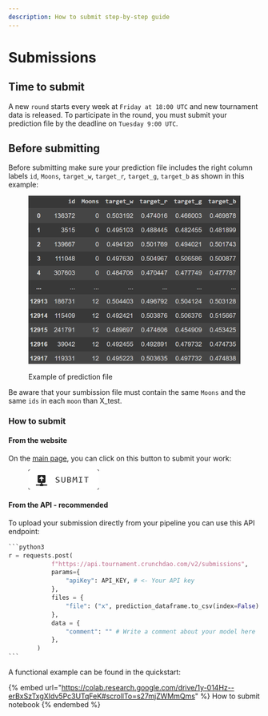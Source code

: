 ```yaml
---
description: How to submit step-by-step guide
---
```


# Submissions

## Time to submit

A new `round` starts every week at `Friday at 18:00 UTC` and new tournament data is released. To participate in the round, you must submit your prediction file by the deadline on `Tuesday 9:00 UTC`.

## Before submitting

Before submitting make sure your prediction file includes the right column labels `id`, `Moons`, `target_w`, `target_r`_,_ `target_g`, `target_b` as shown in this example:

<figure><img src="../../.gitbook/assets/image (2).png" alt=""><figcaption><p>Example of prediction file</p></figcaption></figure>

Be aware that your sumbission file must contain the same `Moons` and the same `ids` in each `moon` than X\_test.

### How to submit

#### From the website

On the [main page](https://tournament.crunchdao.com/), you can click on this button to submit your work:

<figure><img src="../../.gitbook/assets/image (19).png" alt=""><figcaption></figcaption></figure>

#### From the API - recommended

To upload your submission directly from your pipeline you can use this API endpoint:&#x20;

````python
```python3
r = requests.post(
            f"https://api.tournament.crunchdao.com/v2/submissions",
            params={
                "apiKey": API_KEY, # <- Your API key
            },
            files = {
                "file": ("x", prediction_dataframe.to_csv(index=False).encode('ascii'))
            },
            data = {
                "comment": "" # Write a comment about your model here
            },
        )
```
````

A functional example can be found in the quickstart:

{% embed url="https://colab.research.google.com/drive/1y-014Hz--erBxSzTxgXIdv5Pc3UTqFeK#scrollTo=s27mjZWMmQms" %}
How to submit notebook
{% endembed %}
